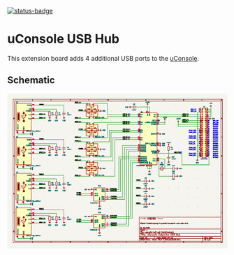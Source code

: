 [![status-badge](https://ci.codeberg.org/api/badges/12470/status.svg)](https://ci.codeberg.org/12470)

# uConsole USB Hub

This extension board adds 4 additional USB ports to the [uConsole](https://www.clockworkpi.com/uconsole).

## Schematic

[![status-badge](img/schematic_low_res.png)](https://codeberg.org/argrento/uconsole-ext-usb-hub/releases)